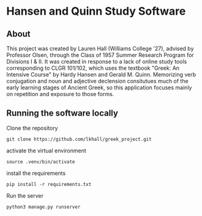 # Hansen and Quinn Study Software
## About
This project was created by Lauren Hall (Williams College '27), advised by Professor Olsen, through the Class of 1957 Summer Research Program for Divisions I & II. It was created in response to a lack of online study tools corresponding to CLGR 101/102, which uses the textbook "Greek: An Intensive Course" by Hardy Hansen and Gerald M. Quinn. Memorizing verb conjugation and noun and adjective declension consitutues much of the early learning stages of Ancient Greek, so this application focuses mainly on repetition and exposure to those forms.

## Running the software locally
Clone the repository
```
git clone https://github.com/lkhall/greek_project.git
```

activate the virtual environment
```
source .venv/bin/activate
```

install the requirements
```
pip install -r requirements.txt
```

Run the server
```
python3 manage.py runserver
```